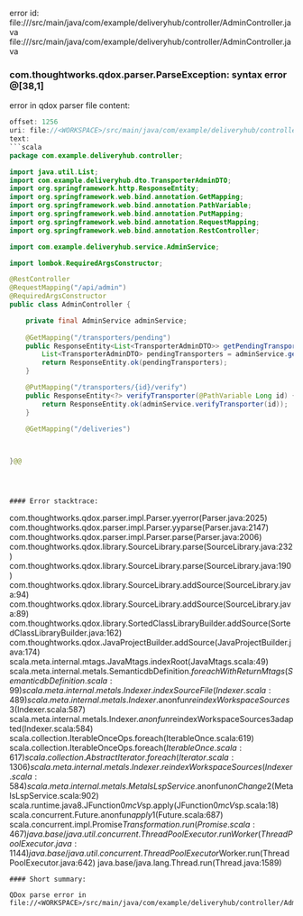 error id: file://<WORKSPACE>/src/main/java/com/example/deliveryhub/controller/AdminController.java
file://<WORKSPACE>/src/main/java/com/example/deliveryhub/controller/AdminController.java
### com.thoughtworks.qdox.parser.ParseException: syntax error @[38,1]

error in qdox parser
file content:
```java
offset: 1256
uri: file://<WORKSPACE>/src/main/java/com/example/deliveryhub/controller/AdminController.java
text:
```scala
package com.example.deliveryhub.controller;

import java.util.List;
import com.example.deliveryhub.dto.TransporterAdminDTO;
import org.springframework.http.ResponseEntity;
import org.springframework.web.bind.annotation.GetMapping;
import org.springframework.web.bind.annotation.PathVariable;
import org.springframework.web.bind.annotation.PutMapping;
import org.springframework.web.bind.annotation.RequestMapping;
import org.springframework.web.bind.annotation.RestController;

import com.example.deliveryhub.service.AdminService;

import lombok.RequiredArgsConstructor;

@RestController
@RequestMapping("/api/admin")
@RequiredArgsConstructor                    
public class AdminController {

    private final AdminService adminService;
    
    @GetMapping("/transporters/pending")
    public ResponseEntity<List<TransporterAdminDTO>> getPendingTransporters() {
        List<TransporterAdminDTO> pendingTransporters = adminService.getPendingTransporters();
        return ResponseEntity.ok(pendingTransporters);
    }

    @PutMapping("/transporters/{id}/verify")
    public ResponseEntity<?> verifyTransporter(@PathVariable Long id) {
        return ResponseEntity.ok(adminService.verifyTransporter(id));
    }

    @GetMapping("/deliveries")

    

}@@

```

```



#### Error stacktrace:

```
com.thoughtworks.qdox.parser.impl.Parser.yyerror(Parser.java:2025)
	com.thoughtworks.qdox.parser.impl.Parser.yyparse(Parser.java:2147)
	com.thoughtworks.qdox.parser.impl.Parser.parse(Parser.java:2006)
	com.thoughtworks.qdox.library.SourceLibrary.parse(SourceLibrary.java:232)
	com.thoughtworks.qdox.library.SourceLibrary.parse(SourceLibrary.java:190)
	com.thoughtworks.qdox.library.SourceLibrary.addSource(SourceLibrary.java:94)
	com.thoughtworks.qdox.library.SourceLibrary.addSource(SourceLibrary.java:89)
	com.thoughtworks.qdox.library.SortedClassLibraryBuilder.addSource(SortedClassLibraryBuilder.java:162)
	com.thoughtworks.qdox.JavaProjectBuilder.addSource(JavaProjectBuilder.java:174)
	scala.meta.internal.mtags.JavaMtags.indexRoot(JavaMtags.scala:49)
	scala.meta.internal.metals.SemanticdbDefinition$.foreachWithReturnMtags(SemanticdbDefinition.scala:99)
	scala.meta.internal.metals.Indexer.indexSourceFile(Indexer.scala:489)
	scala.meta.internal.metals.Indexer.$anonfun$reindexWorkspaceSources$3(Indexer.scala:587)
	scala.meta.internal.metals.Indexer.$anonfun$reindexWorkspaceSources$3$adapted(Indexer.scala:584)
	scala.collection.IterableOnceOps.foreach(IterableOnce.scala:619)
	scala.collection.IterableOnceOps.foreach$(IterableOnce.scala:617)
	scala.collection.AbstractIterator.foreach(Iterator.scala:1306)
	scala.meta.internal.metals.Indexer.reindexWorkspaceSources(Indexer.scala:584)
	scala.meta.internal.metals.MetalsLspService.$anonfun$onChange$2(MetalsLspService.scala:902)
	scala.runtime.java8.JFunction0$mcV$sp.apply(JFunction0$mcV$sp.scala:18)
	scala.concurrent.Future$.$anonfun$apply$1(Future.scala:687)
	scala.concurrent.impl.Promise$Transformation.run(Promise.scala:467)
	java.base/java.util.concurrent.ThreadPoolExecutor.runWorker(ThreadPoolExecutor.java:1144)
	java.base/java.util.concurrent.ThreadPoolExecutor$Worker.run(ThreadPoolExecutor.java:642)
	java.base/java.lang.Thread.run(Thread.java:1589)
```
#### Short summary: 

QDox parse error in file://<WORKSPACE>/src/main/java/com/example/deliveryhub/controller/AdminController.java